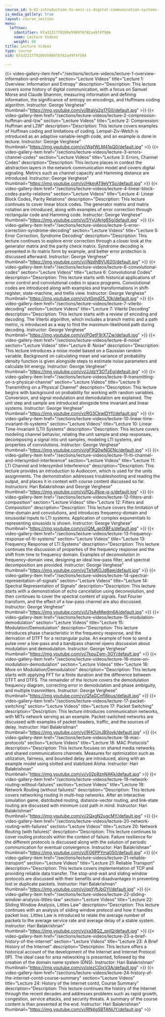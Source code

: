 ```yaml
---
course_id: 6-02-introduction-to-eecs-ii-digital-communication-systems-fall-2012
is_media_gallery: true
layout: course_section
menu:
  leftnav:
    identifier: 67a3221779280e5909f6f82a49f4f504
    name: Lecture Videos
    weight: 60
title: Lecture Videos
type: course
uid: 67a3221779280e5909f6f82a49f4f504

---
```

{{< video-gallery-item href="/sections/lecture-videos/lecture-1-overview-information-and-entropy" section="Lecture Videos" title="Lecture 1: Overview: Information and Entropy" description="Description: This lecture covers some history of digital communication, with a focus on Samuel Morse and Claude Shannon, measuring information and defining information, the significance of entropy on encodings, and Huffmans coding algorithm. Instructor: George Verghese" thumbnail="https://img.youtube.com/vi/BtaVq2g17G0/default.jpg" >}} {{< video-gallery-item href="/sections/lecture-videos/lecture-2-compression-huffman-and-lzw" section="Lecture Videos" title="Lecture 2: Compression: Huffman and LZW" description="Description: This lecture covers examples of Huffman coding and limitations of coding. Lempel-Ziv-Welch is introduced as an adaptive variable-length code, and an example is done in lecture. Instructor: George Verghese" thumbnail="https://img.youtube.com/vi/WafWLM41pQ0/default.jpg" >}} {{< video-gallery-item href="/sections/lecture-videos/lecture-3-errors-channel-codes" section="Lecture Videos" title="Lecture 3: Errors, Channel Codes" description="Description: This lecture places in context the abstraction layers in the network communication model and covers digital signaling. Metrics such as channel capacity and Hamming distance are introduced. Instructor: George Verghese" thumbnail="https://img.youtube.com/vi/HkmAT9eVYSo/default.jpg" >}} {{< video-gallery-item href="/sections/lecture-videos/lecture-4-linear-block-codes-parity-relations" section="Lecture Videos" title="Lecture 4: Linear Block Codes, Parity Relations" description="Description: This lecture continues to cover linear block codes. The generator matrix and matrix notation are introduced, along with examples of error correction through rectangular code and Hamming code. Instructor: George Verghese" thumbnail="https://img.youtube.com/vi/5YyUArlg8Sg/default.jpg" >}} {{< video-gallery-item href="/sections/lecture-videos/lecture-5-error-correction-syndrome-decoding" section="Lecture Videos" title="Lecture 5: Error Correction, Syndrome Decoding" description="Description: This lecture continues to explore error correction through a closer look at the generator matrix and the parity check matrix. Syndrome decoding is presented in its matrix form by example, and better error protection is discussed afterward. Instructor: George Verghese" thumbnail="https://img.youtube.com/vi/jNzdhBVU620/default.jpg" >}} {{< video-gallery-item href="/sections/lecture-videos/lecture-6-convolutional-codes" section="Lecture Videos" title="Lecture 6: Convolutional Codes" description="Description: This lecture starts with historical applications of error control and convolutional codes in space programs. Convolutional codes are introduced along with examples and transformations in shift-register, state-machine, and trellis view. Instructor: George Verghese" thumbnail="https://img.youtube.com/vi/ytGmd25_10k/default.jpg" >}} {{< video-gallery-item href="/sections/lecture-videos/lecture-7-viterbi-decoding" section="Lecture Videos" title="Lecture 7: Viterbi Decoding" description="Description: This lecture starts with a review of encoding and decoding. The Viterbi algorithm, which includes a branch metric and a path metric, is introduced as a way to find the maximum-likelihood path during decoding. Instructor: George Verghese" thumbnail="https://img.youtube.com/vi/POetF9rX7Zw/default.jpg" >}} {{< video-gallery-item href="/sections/lecture-videos/lecture-8-noise" section="Lecture Videos" title="Lecture 8: Noise" description="Description: This lecture introduces a noise model based on a Gaussian random variable. Background on calculating mean and variance of probability density function is given alongside steps to estimate noise parameters and calculate bit energy. Instructor: George Verghese" thumbnail="https://img.youtube.com/vi/JJdzY3OTzEg/default.jpg" >}} {{< video-gallery-item href="/sections/lecture-videos/lecture-9-transmitting-on-a-physical-channel" section="Lecture Videos" title="Lecture 9: Transmitting on a Physical Channel" description="Description: This lecture begins with background on probability for working with random variables. Conversion, and signal modulation and demodulation are explained. The unit step and sample are introduced alongside time invariant and linear systems. Instructor: George Verghese" thumbnail="https://img.youtube.com/vi/RG3CkwIDYfI/default.jpg" >}} {{< video-gallery-item href="/sections/lecture-videos/lecture-10-linear-time-invariant-lti-systems" section="Lecture Videos" title="Lecture 10: Linear Time-Invariant (LTI) Systems" description="Description: This lecture covers modeling channel behavior, relating the unit sample and step responses, decomposing a signal into unit samples, modeling LTI systems, and properties of convolutions. Instructor: George Verghese" thumbnail="https://img.youtube.com/vi/gF9Q0wNGENc/default.jpg" >}} {{< video-gallery-item href="/sections/lecture-videos/lecture-11-lti-channel-and-intersymbol-interference" section="Lecture Videos" title="Lecture 11: LTI Channel and Intersymbol Interference" description="Description: This lecture provides an introduction to Audiocom, which is used for the units assignments. The demonstration addresses troubleshooting and reading the output, and places it in context with course content discussed so far. Instructors: Hari Balakrishnan and George Verghese" thumbnail="https://img.youtube.com/vi/fQcJNoe-q-s/default.jpg" >}} {{< video-gallery-item href="/sections/lecture-videos/lecture-12-filters-and-composition" section="Lecture Videos" title="Lecture 12: Filters and Composition" description="Description: This lecture covers the limitation of time-domain and convolutions, and introduces frequency-domain and sinusoidal inputs to LTI systems. Application of complex exponentials to representing sinusoids is shown. Instructor: George Verghese" thumbnail="https://img.youtube.com/vi/jQM_gpIXBFs/default.jpg" >}} {{< video-gallery-item href="/sections/lecture-videos/lecture-13-frequency-response-of-lti-systems" section="Lecture Videos" title="Lecture 13: Frequency Response of LTI Systems" description="Description: This lecture continues the discussion of properties of the frequency response and the shift from time to frequency domain. Examples of deconvolution in frequency-domain view, designing an ideal low-pass filter, and spectral decomposition are provided. Instructor: George Verghese" thumbnail="https://img.youtube.com/vi/Te1qKOJd8aw/default.jpg" >}} {{< video-gallery-item href="/sections/lecture-videos/lecture-14-spectral-representation-of-signals" section="Lecture Videos" title="Lecture 14: Spectral Representation of Signals" description="Description: This lecture starts with a demonstration of echo cancelation using deconvolution, and then continues to cover the spectral content of signals. Fast Fourier transform, and the effect of a low-pass channel are also discussed. Instructor: George Verghese" thumbnail="https://img.youtube.com/vi/U1sAeMwdm6A/default.jpg" >}} {{< video-gallery-item href="/sections/lecture-videos/lecture-15-modulation-demodulation" section="Lecture Videos" title="Lecture 15: Modulation/Demodulation" description="Description: This lecture introduces phase characteristic in the frequency response, and the derivation of DTFT for a rectangular pulse. An example of how to send a pulse over a low-pass and a bandpass channel opens discussion about modulation and demodulation. Instructor: George Verghese" thumbnail="https://img.youtube.com/vi/7kpuZgm-3GY/default.jpg" >}} {{< video-gallery-item href="/sections/lecture-videos/lecture-16-more-on-modulation-demodulation" section="Lecture Videos" title="Lecture 16: More on Modulation/Demodulation" description="Description: This lecture starts with applying FFT for a finite duration and the difference between DTFT and DTFS. The remainder of the lecture covers the demodulation frequency diagram, correcting error in demodulation and phase ambiguity, and multiple trasnmitters. Instructor: George Verghese" thumbnail="https://img.youtube.com/vi/QfaGCnfWpus/default.jpg" >}} {{< video-gallery-item href="/sections/lecture-videos/lecture-17-packet-switching" section="Lecture Videos" title="Lecture 17: Packet Switching" description="Description: This lecture introduces communication networks, with MITs network serving as an example. Packet-switched networks are discussed with examples of packet headers, traffic, and the sources of delay. Instructor: Hari Balakrishnan" thumbnail="https://img.youtube.com/vi/9HCUnJB9ovk/default.jpg" >}} {{< video-gallery-item href="/sections/lecture-videos/lecture-18-mac-protocols" section="Lecture Videos" title="Lecture 18: MAC Protocols" description="Description: This lecture focuses on shared media networks and shared communications channels. Measures for optimization such as utilization, fairness, and bounded delay are introduced, along with an example model using slotted and stabilized Aloha. Instructor: Hari Balakrishnan" thumbnail="https://img.youtube.com/vi/y02p8znNAKk/default.jpg" >}} {{< video-gallery-item href="/sections/lecture-videos/lecture-19-network-routing-without-failures" section="Lecture Videos" title="Lecture 19: Network Routing (without failures)" description="Description: This lecture covers networking routing in multi-hop networks. After an interactive simulation game, distributed routing, distance-vector routing, and link-state routing are discussed with minimum cost path in mind. Instructor: Hari Balakrishnan" thumbnail="https://img.youtube.com/vi/2QxgN2ugcMY/default.jpg" >}} {{< video-gallery-item href="/sections/lecture-videos/lecture-20-network-routing-with-failures" section="Lecture Videos" title="Lecture 20: Network Routing (with failures)" description="Description: This lecture continues to cover routing protocols within the context of failure. Failure resilience for the different protocols is discussed along with the solution of periodic communication for eventual convergence. Instructor: Hari Balakrishnan" thumbnail="https://img.youtube.com/vi/EG6PPYma050/default.jpg" >}} {{< video-gallery-item href="/sections/lecture-videos/lecture-21-reliable-transport" section="Lecture Videos" title="Lecture 21: Reliable Transport" description="Description: This lecture covers implementation of TCP and providing reliable data transfer. The stop-and-wait and sliding window protocols are discussed with their benefits and disadvantages in preventing lost or duplicate packets. Instructor: Hari Balakrishnan" thumbnail="https://img.youtube.com/vi/qpYjftJbGYI/default.jpg" >}} {{< video-gallery-item href="/sections/lecture-videos/lecture-22-sliding-window-analysis-littles-law" section="Lecture Videos" title="Lecture 22: Sliding Window Analysis, Littles Law" description="Description: This lecture continues with an analysis of sliding window protocol and how it handles packet loss. Littles Law is introduced to relate the average number of packets to the average service rate and average delay of a stable system. Instructor: Hari Balakrishnan" thumbnail="https://img.youtube.com/vi/xa38Q2_pnlQ/default.jpg" >}} {{< video-gallery-item href="/sections/lecture-videos/lecture-23-a-brief-history-of-the-internet" section="Lecture Videos" title="Lecture 23: A Brief History of the Internet" description="Description: This lecture offers a historical account of the development of the Internet and Internet Protocol (IP). The ideal case for area networking is presented, followed by the creation of the domain name system (DNS). Instructor: Hari Balakrishnan" thumbnail="https://img.youtube.com/vi/oIezCGjxV3A/default.jpg" >}} {{< video-gallery-item href="/sections/lecture-videos/lecture-24-history-of-the-internet-contd-course-summary" section="Lecture Videos" title="Lecture 24: History of the Internet contd, Course Summary" description="Description: This lecture continues the history of the Internet through the recent decades and addresses problems such as rapid growth, congestion, service attacks, and security threats. A summary of the course content is then presented at the end. Instructor: Hari Balakrishnan" thumbnail="https://img.youtube.com/vi/RN4gSBTANUY/default.jpg" >}}